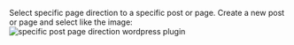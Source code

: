Select specific page direction to a specific post or page.
Create a new post or page and select like the image:
![specific post page direction wordpress plugin](http://i.imgur.com/f6lEBPL.png)